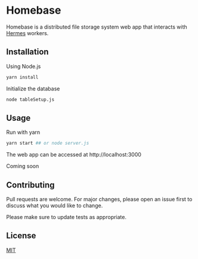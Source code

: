 # Homebase

Homebase is a distributed file storage system web app that interacts with [Hermes](https://github.com/paulmj7/hermes) workers.

## Installation

Using Node.js

```bash
yarn install
```

Initialize the database

```bash
node tableSetup.js
```

## Usage

Run with yarn

```bash
yarn start ## or node server.js
```

The web app can be accessed at http://localhost:3000

Coming soon

## Contributing
Pull requests are welcome. For major changes, please open an issue first to discuss what you would like to change.

Please make sure to update tests as appropriate.

## License
[MIT](https://github.com/paulmj7/homebase/blob/master/LICENSE)

